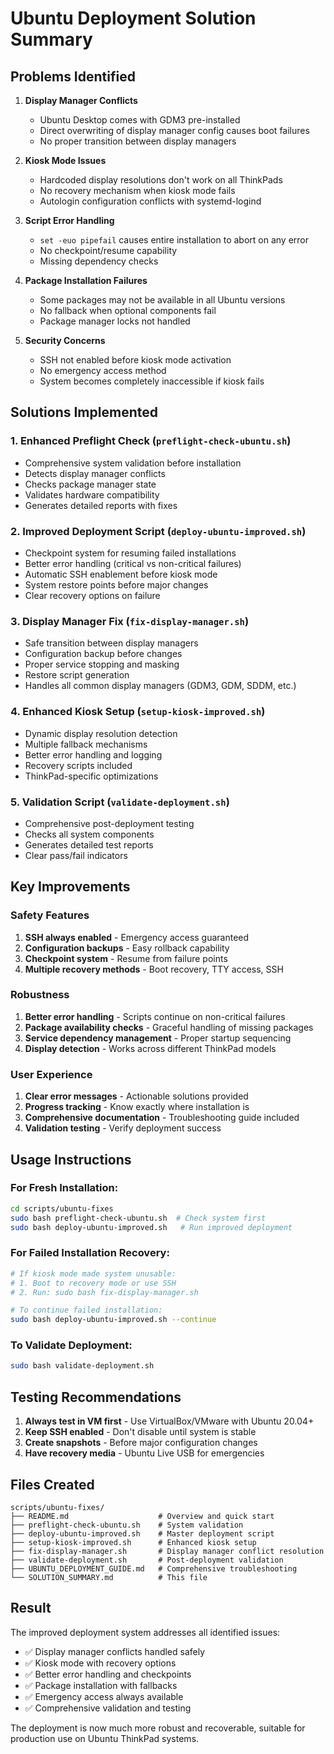 # Ubuntu Deployment Solution Summary

## Problems Identified

1. **Display Manager Conflicts**
   - Ubuntu Desktop comes with GDM3 pre-installed
   - Direct overwriting of display manager config causes boot failures
   - No proper transition between display managers

2. **Kiosk Mode Issues**
   - Hardcoded display resolutions don't work on all ThinkPads
   - No recovery mechanism when kiosk mode fails
   - Autologin configuration conflicts with systemd-logind

3. **Script Error Handling**
   - `set -euo pipefail` causes entire installation to abort on any error
   - No checkpoint/resume capability
   - Missing dependency checks

4. **Package Installation Failures**
   - Some packages may not be available in all Ubuntu versions
   - No fallback when optional components fail
   - Package manager locks not handled

5. **Security Concerns**
   - SSH not enabled before kiosk mode activation
   - No emergency access method
   - System becomes completely inaccessible if kiosk fails

## Solutions Implemented

### 1. Enhanced Preflight Check (`preflight-check-ubuntu.sh`)
- Comprehensive system validation before installation
- Detects display manager conflicts
- Checks package manager state
- Validates hardware compatibility
- Generates detailed reports with fixes

### 2. Improved Deployment Script (`deploy-ubuntu-improved.sh`)
- Checkpoint system for resuming failed installations
- Better error handling (critical vs non-critical failures)
- Automatic SSH enablement before kiosk mode
- System restore points before major changes
- Clear recovery options on failure

### 3. Display Manager Fix (`fix-display-manager.sh`)
- Safe transition between display managers
- Configuration backup before changes
- Proper service stopping and masking
- Restore script generation
- Handles all common display managers (GDM3, GDM, SDDM, etc.)

### 4. Enhanced Kiosk Setup (`setup-kiosk-improved.sh`)
- Dynamic display resolution detection
- Multiple fallback mechanisms
- Better error handling and logging
- Recovery scripts included
- ThinkPad-specific optimizations

### 5. Validation Script (`validate-deployment.sh`)
- Comprehensive post-deployment testing
- Checks all system components
- Generates detailed test reports
- Clear pass/fail indicators

## Key Improvements

### Safety Features
1. **SSH always enabled** - Emergency access guaranteed
2. **Configuration backups** - Easy rollback capability
3. **Checkpoint system** - Resume from failure points
4. **Multiple recovery methods** - Boot recovery, TTY access, SSH

### Robustness
1. **Better error handling** - Scripts continue on non-critical failures
2. **Package availability checks** - Graceful handling of missing packages
3. **Service dependency management** - Proper startup sequencing
4. **Display detection** - Works across different ThinkPad models

### User Experience
1. **Clear error messages** - Actionable solutions provided
2. **Progress tracking** - Know exactly where installation is
3. **Comprehensive documentation** - Troubleshooting guide included
4. **Validation testing** - Verify deployment success

## Usage Instructions

### For Fresh Installation:
```bash
cd scripts/ubuntu-fixes
sudo bash preflight-check-ubuntu.sh  # Check system first
sudo bash deploy-ubuntu-improved.sh   # Run improved deployment
```

### For Failed Installation Recovery:
```bash
# If kiosk mode made system unusable:
# 1. Boot to recovery mode or use SSH
# 2. Run: sudo bash fix-display-manager.sh

# To continue failed installation:
sudo bash deploy-ubuntu-improved.sh --continue
```

### To Validate Deployment:
```bash
sudo bash validate-deployment.sh
```

## Testing Recommendations

1. **Always test in VM first** - Use VirtualBox/VMware with Ubuntu 20.04+
2. **Keep SSH enabled** - Don't disable until system is stable
3. **Create snapshots** - Before major configuration changes
4. **Have recovery media** - Ubuntu Live USB for emergencies

## Files Created

```
scripts/ubuntu-fixes/
├── README.md                    # Overview and quick start
├── preflight-check-ubuntu.sh    # System validation
├── deploy-ubuntu-improved.sh    # Master deployment script
├── setup-kiosk-improved.sh      # Enhanced kiosk setup
├── fix-display-manager.sh       # Display manager conflict resolution
├── validate-deployment.sh       # Post-deployment validation
├── UBUNTU_DEPLOYMENT_GUIDE.md   # Comprehensive troubleshooting
└── SOLUTION_SUMMARY.md          # This file
```

## Result

The improved deployment system addresses all identified issues:
- ✅ Display manager conflicts handled safely
- ✅ Kiosk mode with recovery options
- ✅ Better error handling and checkpoints
- ✅ Package installation with fallbacks
- ✅ Emergency access always available
- ✅ Comprehensive validation and testing

The deployment is now much more robust and recoverable, suitable for production use on Ubuntu ThinkPad systems.